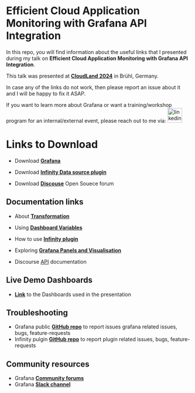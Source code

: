 # Efficient Cloud Application Monitoring with Grafana API Integration

In this repo, you will find information about the useful links that I presented during my talk on **Efficient Cloud Application Monitoring with Grafana API Integration**.

This talk was presented at **[CloudLand 2024](https://2024.cloudconf.it/schedule.html)** in Brühl, Germany.

In case any of the links do not work, then please report an issue about it and I will be happy to fix it ASAP.

If you want to learn more about Grafana or want a training/workshop program for an internal/external event, please reach out to me via:
  <a href="https://www.linkedin.com/in/syed-usman-ahmad-b1415515/" target="_blank">
    <img src="https://img.shields.io/static/v1?message=LinkedIn&logo=linkedin&label=&color=0077B5&logoColor=white&labelColor=&style=for-the-badge" height="40" alt="linkedin logo"  />
  </a>


# Links to Download

- Download **[Grafana](https://grafana.com/grafana/)**

- Download **[Infinity Data source plugin](https://grafana.com/grafana/plugins/yesoreyeram-infinity-datasource/)**

- Download **[Discouse](https://github.com/discourse/discourse)** Open Souece forum


## Documentation links

- About **[Transformation](https://grafana.com/docs/grafana/latest/panels-visualizations/query-transform-data/transform-data/)**

- Using **[Dashboard Variables](https://grafana.com/docs/grafana/latest/dashboards/variables/)**

- How to use **[Infinity plugin](https://grafana.com/docs/plugins/yesoreyeram-infinity-datasource/latest/)**

- Exploring **[Grafana Panels and Visualisation](https://grafana.com/docs/grafana/latest/panels-visualizations/)**

- Discourse [API](https://meta.discourse.org/t/discourse-rest-api-documentation/22706) documentation

## Live Demo Dashboards

- [**Link**](https://play.grafana.org/d/7s7kGdAVk/community-engineering-scorecard?var-category=60&var-start=2022-11-01&var-end=2023-05-01&orgId=1) to the Dashboards used in the presentation

## Troubleshooting

- Grafana public **[GitHub repo](https://github.com/grafana/grafana/)** to report issues grafana related issues, bugs, feature-requests
- Infinity pulgin **[GitHub repo](https://github.com/yesoreyeram/grafana-infinity-datasource)** to report plugin related issues, bugs, feature-requests



## Community resources

- Grafana **[Community forums](https://community.grafana.com/)**
- Grafana **[Slack channel]( https://slack.grafana.com/)**
